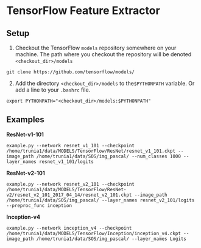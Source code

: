 # TensorFlow Feature Extractor

## Setup

1. Checkout the TensorFlow `models` repository somewhere on your machine. The path where you checkout the repository will be denoted `<checkout_dir>/models`

```
git clone https://github.com/tensorflow/models/
```  

2. Add the directory `<checkout_dir>/models` to the`$PYTHONPATH` variable. Or add a line to your `.bashrc` file.

```
export PYTHONPATH="<checkout_dir>/models:$PYTHONPATH"
```

## Examples

**ResNet-v1-101**
```
example.py --network resnet_v1_101 --checkpoint /home/trunia1/data/MODELS/TensorFlow/ResNet/resnet_v1_101.ckpt --image_path /home/trunia1/data/SOS/img_pascal/ --num_classes 1000 --layer_names resnet_v1_101/logits
```

**ResNet-v2-101**
```
example.py --network resnet_v2_101 --checkpoint /home/trunia1/data/MODELS/TensorFlow/ResNet-v2/resnet_v2_101_2017_04_14/resnet_v2_101.ckpt --image_path /home/trunia1/data/SOS/img_pascal/ --layer_names resnet_v2_101/logits --preproc_func inception
```

**Inception-v4**
```
example.py --network inception_v4 --checkpoint /home/trunia1/data/MODELS/TensorFlow/Inception/inception_v4.ckpt --image_path /home/trunia1/data/SOS/img_pascal/ --layer_names Logits
```